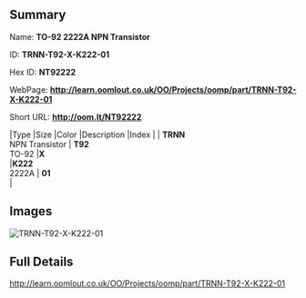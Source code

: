 

## Summary
 
Name: __TO-92 2222A NPN Transistor__

ID: __TRNN-T92-X-K222-01__

Hex ID: __NT92222__

WebPage: __http://learn.oomlout.co.uk/OO/Projects/oomp/part/TRNN-T92-X-K222-01__

Short URL: __http://oom.lt/NT92222__


|Type   |Size   |Color   |Description   |Index   |
| __TRNN__ <br>NPN Transistor  | __T92__<br>TO-92   |__X__<br>    |__K222__<br>2222A    | __01__<br>  |


## Images
![TRNN-T92-X-K222-01](http://oomlout.com/oomp-gen/parts/TRNN-T92-X-K222-01/TRNN-T92-X-K222-01_420.jpg)

## Full Details

 http://learn.oomlout.co.uk/OO/Projects/oomp/part/TRNN-T92-X-K222-01

